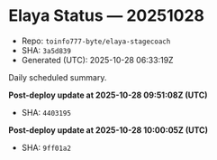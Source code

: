 # Elaya Status — 20251028

- Repo: `toinfo777-byte/elaya-stagecoach`
- SHA: `3a5d839`
- Generated (UTC): 2025-10-28 06:33:19Z

Daily scheduled summary.

**Post-deploy update at 2025-10-28 09:51:08Z (UTC)**
- SHA: `4403195`

**Post-deploy update at 2025-10-28 10:00:05Z (UTC)**
- SHA: `9ff01a2`
